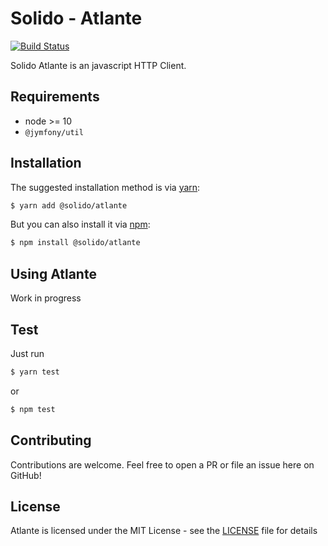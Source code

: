 Solido - Atlante
================
[![Build Status](https://travis-ci.com/solid-o/atlante-js.svg?branch=master)](https://travis-ci.com/solid-o/atlante-js)

Solido Atlante is an javascript HTTP Client.

Requirements
------------
- node >= 10
- `@jymfony/util`

Installation
------------
The suggested installation method is via [yarn](https://yarnpkg.com/):

```sh
$ yarn add @solido/atlante
```

But you can also install it via [npm](https://npmjs.com//):

```sh
$ npm install @solido/atlante
```

Using Atlante
-------------
Work in progress

Test
----
Just run
```sh
$ yarn test
```

or

```sh
$ npm test
```

Contributing
------------
Contributions are welcome. Feel free to open a PR or file an issue here on GitHub!

License
-------
Atlante is licensed under the MIT License - see the [LICENSE](https://github.com/solid-o/atlante/blob/master/LICENSE) file for details
